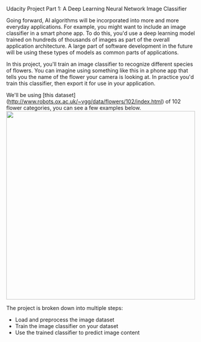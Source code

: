 Udacity Project 
Part 1:  A Deep Learning Neural Network Image Classifier

Going forward, AI algorithms will be incorporated into more and more everyday applications. 
For example, you might want to include an image classifier in a smart phone app. To do this, 
you'd use a deep learning model trained on hundreds of thousands of images as part of the 
overall application architecture. A large part of software development in the future will 
be using these types of models as common parts of applications. 

In this project, you'll train an image classifier to recognize different species of flowers. 
You can imagine using something like this in a phone app that tells you the name of the 
flower your camera is looking at. In practice you'd train this classifier, then export it for 
use in your application. 

We'll be using [this dataset]
(http://www.robots.ox.ac.uk/~vgg/data/flowers/102/index.html) of 102 flower categories, 
you can see a few examples below. 
<img src='assets/Flowers.png' width=500px>

The project is broken down into multiple steps:
* Load and preprocess the image dataset
* Train the image classifier on your dataset
* Use the trained classifier to predict image content
